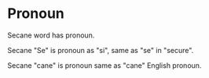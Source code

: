 # Pronoun

Secane word has pronoun.

Secane "Se" is pronoun as "si", same as "se" in "secure".

Secane "cane" is pronoun same as "cane" English pronoun.